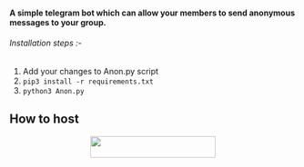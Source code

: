 #### A simple telegram bot which can allow your members to send anonymous messages to your group.

###### Installation steps :-
1) Add your changes to Anon.py script
2) `pip3 install -r requirements.txt`
3) `python3 Anon.py`

## How to host
<p align="center"><a href="https://heroku.com/deploy?template=https://github.com/hyper-ub/AnonimasuRobot"> <img src="https://img.shields.io/badge/Deploy%20To%20Heroku-blue?style=for-the-badge&logo=heroku" width="220" height="38.45"/></a></p>





